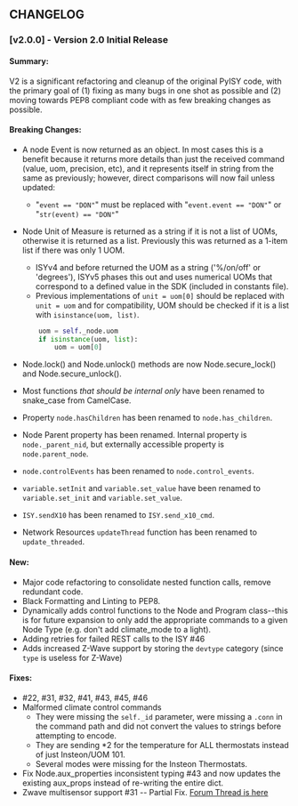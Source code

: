 ## CHANGELOG

### [v2.0.0] - Version 2.0 Initial Release

#### Summary: 

V2 is a significant refactoring and cleanup of the original PyISY code, with the primary goal of (1) fixing as many bugs in one shot as possible and (2) moving towards PEP8 compliant code with as few breaking changes as possible.

#### Breaking Changes:

- A node Event is now returned as an object. In most cases this is a benefit because it returns more details than just the received command (value, uom, precision, etc), and it represents itself in string from the same as previously; however, direct comparisons will now fail unless updated:
    - "`event == "DON"`" must be replaced with "`event.event == "DON"`" or "`str(event) == "DON"`"
- Node Unit of Measure is returned as a string if it is not a list of UOMs, otherwise it is returned as a list. Previously this was returned as a 1-item list if there was only 1 UOM.
    - ISYv4 and before returned the UOM as a string ('%/on/off' or 'degrees'), ISYv5 phases this out and uses numerical UOMs that correspond to a defined value in the SDK (included in constants file).
    - Previous implementations of `unit = uom[0]` should be replaced with `unit = uom` and for compatibility, UOM should be checked if it is a list with `isinstance(uom, list)`.
    
    ```python
        uom = self._node.uom
        if isinstance(uom, list):
            uom = uom[0]
    ```
    
- Node.lock() and Node.unlock() methods are now Node.secure_lock() and Node.secure_unlock().
- Most functions *that should be internal only* have been renamed to snake_case from CamelCase.
- Property `node.hasChildren` has been renamed to `node.has_children`.
- Node Parent property has been renamed. Internal property is `node._parent_nid`, but externally accessible property is `node.parent_node`.
- `node.controlEvents` has been renamed to `node.control_events`.
- `variable.setInit` and `variable.set_value` have been renamed to `variable.set_init` and `variable.set_value`.
- `ISY.sendX10` has been renamed to `ISY.send_x10_cmd`.
- Network Resources `updateThread` function has been renamed to `update_threaded`.

#### New:

- Major code refactoring to consolidate nested function calls, remove redundant code.
- Black Formatting and Linting to PEP8.
- Dynamically adds control functions to the Node and Program class--this is for future expansion to only add the appropriate commands to a given Node Type (e.g. don't add climate_mode to a light).
- Adding retries for failed REST calls to the ISY #46
- Adds increased Z-Wave support by storing the `devtype` category (since `type` is useless for Z-Wave)

#### Fixes:

- #22, #31, #32, #41, #43, #45, #46
- Malformed climate control commands
   - They were missing the `self._id` parameter, were missing a `.conn` in the command path and did not convert the values to strings before attempting to encode.
   - They are sending *2 for the temperature for ALL thermostats instead of just Insteon/UOM 101.
   - Several modes were missing for the Insteon Thermostats.
- Fix Node.aux_properties inconsistent typing #43 and now updates the existing aux_props instead of re-writing the entire dict.
- Zwave multisensor support #31 -- Partial Fix. [Forum Thread is here](https://community.home-assistant.io/t/isy994-z-wave-sensor-enhancements-testers-wanted/124188)
